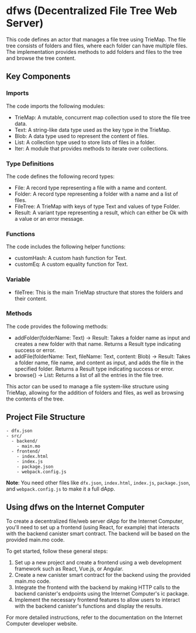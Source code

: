 # dfws (Decentralized File Tree Web Server)

This code defines an actor that manages a file tree using TrieMap. The file tree consists of folders and files, where each folder can have multiple files. The implementation provides methods to add folders and files to the tree and browse the tree content.

## Key Components

### Imports

The code imports the following modules:

- TrieMap: A mutable, concurrent map collection used to store the file tree data.
- Text: A string-like data type used as the key type in the TrieMap.
- Blob: A data type used to represent the content of files.
- List: A collection type used to store lists of files in a folder.
- Iter: A module that provides methods to iterate over collections.

### Type Definitions

The code defines the following record types:

- File: A record type representing a file with a name and content.
- Folder: A record type representing a folder with a name and a list of files.
- FileTree: A TrieMap with keys of type Text and values of type Folder.
- Result: A variant type representing a result, which can either be Ok with a value or an error message.

### Functions

The code includes the following helper functions:

- customHash: A custom hash function for Text.
- customEq: A custom equality function for Text.

### Variable

- fileTree: This is the main TrieMap structure that stores the folders and their content.

### Methods

The code provides the following methods:

- addFolder(folderName: Text) -> Result: Takes a folder name as input and creates a new folder with that name. Returns a Result type indicating success or error.
- addFile(folderName: Text, fileName: Text, content: Blob) -> Result: Takes a folder name, file name, and content as input, and adds the file in the specified folder. Returns a Result type indicating success or error.
- browse() -> List: Returns a list of all the entries in the file tree.

This actor can be used to manage a file system-like structure using TrieMap, allowing for the addition of folders and files, as well as browsing the contents of the tree.

## Project File Structure

```plaintext
- dfx.json
- src/
  - backend/
    - main.mo
  - frontend/
    - index.html
    - index.js
    - package.json
    - webpack.config.js
 ```

**Note**: You need other files like `dfx.json`, `index.html`, `index.js`, `package.json`, and `webpack.config.js` to make it a full dApp.

## Using dfws on the Internet Computer

To create a decentralized file/web server dApp for the Internet Computer, you'll need to set up a frontend (using React, for example) that interacts with the backend canister smart contract. The backend will be based on the provided main.mo code.

To get started, follow these general steps:

1. Set up a new project and create a frontend using a web development framework such as React, Vue.js, or Angular.
2. Create a new canister smart contract for the backend using the provided main.mo code.
3. Integrate the frontend with the backend by making HTTP calls to the backend canister's endpoints using the Internet Computer's ic package.
4. Implement the necessary frontend features to allow users to interact with the backend canister's functions and display the results.

For more detailed instructions, refer to the documentation on the Internet Computer developer website.
